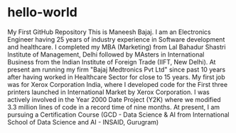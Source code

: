 # hello-world
My First GitHub Repository
This is Maneesh Bajaj. I am an Electronics Engineer having 25 years of industry experience in Software development and healthcare.
I completed my MBA (Marketing) from Lal Bahadur Shastri Institute of Management, Delhi followed by MAsters in International Business
from the Indian Institute of Foreign Trade (IIFT, New Delhi).
At present am running my firm "Bajaj Medtronics Pvt Ltd" since past 10 years after having worked in Healthcare Sector for close to
15 years. My first job was for Xerox Corporation India, where I developed code for the First three printers launched in International Market
by Xerox Corporation. I was actively involved in the Year 2000 Date Project (Y2K) where we modified 3.3 million lines of code in a record time of nine months.
At present, I am pursuing a Certification Course (GCD - Data Science & AI from International School of Data Science and AI - INSAID, Gurugram)
